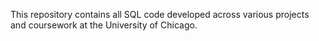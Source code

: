 This repository contains all SQL code developed across various projects and coursework at the University of Chicago.
